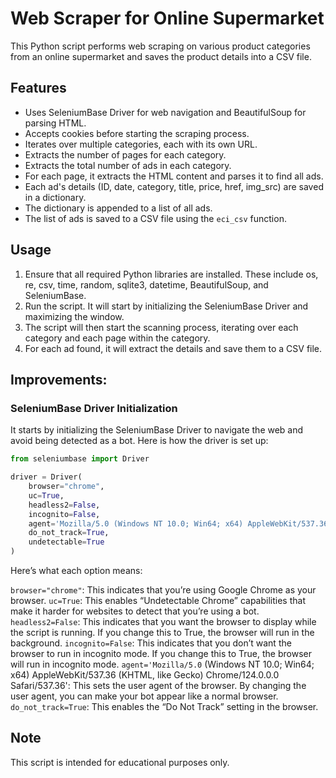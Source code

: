 # Web Scraper for Online Supermarket

This Python script performs web scraping on various product categories from an online supermarket and saves the product details into a CSV file.

## Features

- Uses SeleniumBase Driver for web navigation and BeautifulSoup for parsing HTML.
- Accepts cookies before starting the scraping process.
- Iterates over multiple categories, each with its own URL.
- Extracts the number of pages for each category.
- Extracts the total number of ads in each category.
- For each page, it extracts the HTML content and parses it to find all ads.
- Each ad's details (ID, date, category, title, price, href, img_src) are saved in a dictionary.
- The dictionary is appended to a list of all ads.
- The list of ads is saved to a CSV file using the `eci_csv` function.

## Usage

1. Ensure that all required Python libraries are installed. These include os, re, csv, time, random, sqlite3, datetime, BeautifulSoup, and SeleniumBase.
2. Run the script. It will start by initializing the SeleniumBase Driver and maximizing the window.
3. The script will then start the scanning process, iterating over each category and each page within the category.
4. For each ad found, it will extract the details and save them to a CSV file.

## Improvements: 

### SeleniumBase Driver Initialization

It starts by initializing the SeleniumBase Driver to navigate the web and avoid being detected as a bot. Here is how the driver is set up:

```python
from seleniumbase import Driver

driver = Driver(
    browser="chrome",
    uc=True,
    headless2=False,
    incognito=False,
    agent='Mozilla/5.0 (Windows NT 10.0; Win64; x64) AppleWebKit/537.36 (KHTML, like Gecko) Chrome/124.0.0.0 Safari/537.36',
    do_not_track=True,
    undetectable=True
)
```
Here’s what each option means:

`browser="chrome"`: This indicates that you’re using Google Chrome as your browser.
`uc=True`: This enables “Undetectable Chrome” capabilities that make it harder for websites to detect that you’re using a bot.
`headless2=False`: This indicates that you want the browser to display while the script is running. If you change this to True, the browser will run in the background.
`incognito=False`: This indicates that you don’t want the browser to run in incognito mode. If you change this to True, the browser will run in incognito mode.
`agent='Mozilla/5.0` (Windows NT 10.0; Win64; x64) AppleWebKit/537.36 (KHTML, like Gecko) Chrome/124.0.0.0 Safari/537.36': This sets the user agent of the browser. By changing the user agent, you can make your bot appear like a normal browser.
`do_not_track=True`: This enables the “Do Not Track” setting in the browser.

## Note

This script is intended for educational purposes only.
